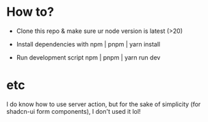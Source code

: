 # How to?

- Clone this repo & make sure ur node version is latest (>20)

- Install dependencies with npm | pnpm | yarn install

- Run development script npm | pnpm | yarn run dev

# etc

I do know how to use server action, but for the sake of simplicity (for shadcn-ui form components), I don't used it lol!

